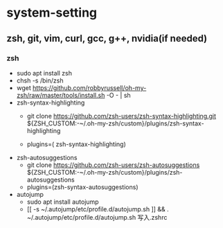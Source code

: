 # system-setting

## zsh, git, vim, curl, gcc, g++, nvidia(if needed) 

### zsh

- sudo apt install zsh
- chsh -s /bin/zsh
- wget https://github.com/robbyrussell/oh-my-zsh/raw/master/tools/install.sh -O - | sh
- zsh-syntax-highlighting
	- git clone https://github.com/zsh-users/zsh-syntax-highlighting.git ${ZSH_CUSTOM:-~/.oh-my-zsh/custom}/plugins/zsh-syntax-highlighting

	- plugins=( zsh-syntax-highlighting)
- zsh-autosuggestions
	- git clone https://github.com/zsh-users/zsh-autosuggestions ${ZSH_CUSTOM:-~/.oh-my-zsh/custom}/plugins/zsh-autosuggestions
	- plugins=(zsh-syntax-autosuggestions)
- autojump
	- sudo apt install autojump
	- [[ -s ~/.autojump/etc/profile.d/autojump.sh ]] && . ~/.autojump/etc/profile.d/autojump.sh 写入.zshrc
